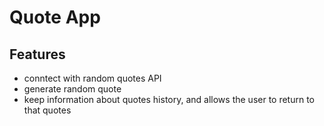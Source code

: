 # Quote App

## Features
- conntect with random quotes API <br>
- generate random quote <br>
- keep information about quotes history, and allows the user to return to that quotes <br>